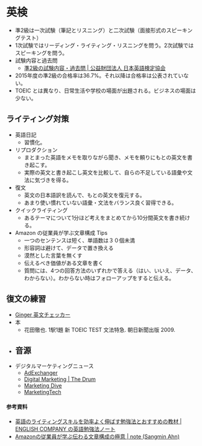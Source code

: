# 英検

- 準2級は一次試験（筆記とリスニング）と二次試験（面接形式のスピーキングテスト）
- 1次試験ではリーディング・ライティング・リスニングを問う。2次試験ではスピーキングを問う。
- 試験内容と過去問
    - [準2級の試験内容・過去問 | 公益財団法人 日本英語検定協会](https://www.eiken.or.jp/eiken/exam/grade_p2/)
- 2015年度の準2級の合格率は36.7%。それ以降は合格率は公表されていない。
- TOEIC とは異なり、日常生活や学校の場面が出題される。ビジネスの場面は少ない。

## ライティング対策

- 英語日記
    - 習慣化。
- リプロダクション
    - まとまった英語をメモを取りながら聞き、メモを頼りにもとの英文を書き起こす。
    - 実際の英文と書き起こし英文を比較して、自らの不足している語彙や文法に気づきを得る。
- 復文
    - 英文の日本語訳を読んで、もとの英文を復元する。
    - あまり使い慣れていない語彙・文法をバランス良く習得できる。
- クイックライティング
    - あるテーマについて1分ほど考えをまとめてから10分間英文を書き続ける。
- Amazon の従業員が学ぶ文章構成 Tips
    - 一つのセンテンスは短く、単語数は３０個未満
    - 形容詞は避けて、データで置き換える
    - 漠然とした言葉を無くす
    - 伝えるべき価値がある文章を書く
    - 質問には、4つの回答方法のいずれかで答える（はい、いいえ、データ、わからない）。わからない時はフォローアップをすると伝える。

## 復文の練習

- [Ginger 英文チェッカー](https://www.getginger.jp/)
- 本
    - 花田徹也. 1駅1題 新 TOEIC TEST 文法特急. 朝日新聞出版 2009.
- 音源
    - 
- デジタルマーケティングニュース
    - [AdExchanger](https://www.adexchanger.com/)
    - [Digital Marketing | The Drum](https://www.thedrum.com/topics/digital-marketing)
    - [Marketing Dive](https://www.marketingdive.com/)
    - [MarketingTech](https://www.marketingtechnews.net/)

#### 参考資料

- [英語のライティングスキルを効率よく伸ばす勉強法とおすすめの教材 | ENGLISH COMPANY の英語勉強法ノート](https://studyhacker.net/english-writing)
- [Amazonの従業員が学ぶ伝わる文章構成の極意 | note (Sangmin Ahn)](https://note.com/sangmin/n/n8f04510d12ed)
